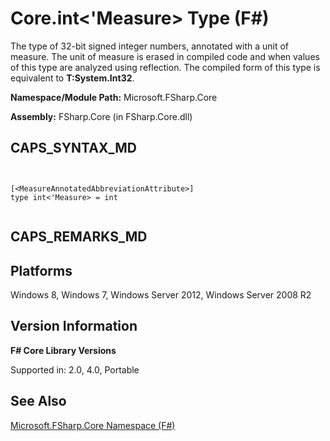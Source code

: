 # Core.int<'Measure> Type (F#)

The type of 32-bit signed integer numbers, annotated with a unit of measure. The unit of measure is erased in compiled code and when values of this type are analyzed using reflection. The compiled form of this type is equivalent to **T:System.Int32**.

**Namespace/Module Path:** Microsoft.FSharp.Core

**Assembly:** FSharp.Core (in FSharp.Core.dll)


## CAPS_SYNTAX_MD



```


[<MeasureAnnotatedAbbreviationAttribute>]
type int<'Measure> = int


```



## CAPS_REMARKS_MD

## Platforms
Windows 8, Windows 7, Windows Server 2012, Windows Server 2008 R2


## Version Information
**F# Core Library Versions**

Supported in: 2.0, 4.0, Portable




## See Also
[Microsoft.FSharp.Core Namespace &#40;F&#35;&#41;](Microsoft.FSharp.Core+Namespace+%28F%23%29.md)

